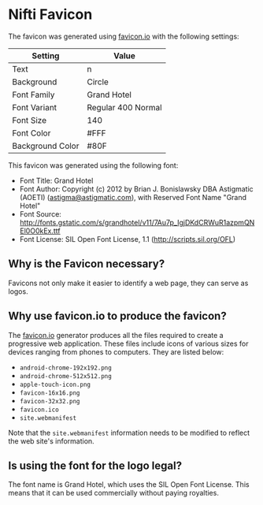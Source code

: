 # Nifti Favicon

The favicon was generated using [favicon.io](https://favicon.io/) with the following settings:

| Setting          | Value              |
| ---------------- | ------------------ |
| Text             | n                  |
| Background       | Circle             |
| Font Family      | Grand Hotel        |
| Font Variant     | Regular 400 Normal |
| Font Size        | 140                |
| Font Color       | #FFF               |
| Background Color | #80F               |

This favicon was generated using the following font:

- Font Title: Grand Hotel
- Font Author: Copyright (c) 2012 by Brian J. Bonislawsky DBA Astigmatic (AOETI) (astigma@astigmatic.com), with Reserved Font Name "Grand Hotel"
- Font Source: http://fonts.gstatic.com/s/grandhotel/v11/7Au7p_IgjDKdCRWuR1azpmQNEl0O0kEx.ttf
- Font License: SIL Open Font License, 1.1 (http://scripts.sil.org/OFL)

## Why is the Favicon necessary?

Favicons not  only make it easier to identify a web page, they can serve as logos.

## Why use favicon.io to produce the favicon?

The [favicon.io](https://favicon.io/) generator produces all the files required to create a progressive web application. These files include icons of various sizes for devices ranging from phones to computers. They are listed below:

- `android-chrome-192x192.png`
- `android-chrome-512x512.png`
- `apple-touch-icon.png`
- `favicon-16x16.png`
- `favicon-32x32.png`
- `favicon.ico`
- `site.webmanifest`

Note that the `site.webmanifest` information needs to be modified to reflect the web site's information.

## Is using the font for the logo legal?

The font name is Grand Hotel, which uses the SIL Open Font License. This means that it can be used commercially without paying royalties.
